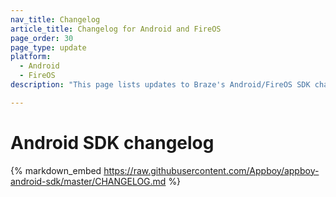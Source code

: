 ```yaml
---
nav_title: Changelog
article_title: Changelog for Android and FireOS
page_order: 30
page_type: update
platform: 
  - Android
  - FireOS
description: "This page lists updates to Braze's Android/FireOS SDK changelog."

---
```


# Android SDK changelog

{% markdown_embed https://raw.githubusercontent.com/Appboy/appboy-android-sdk/master/CHANGELOG.md %}
